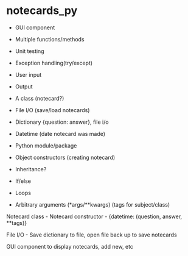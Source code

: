 # notecards_py

- GUI component
- Multiple functions/methods
- Unit testing
- Exception handling(try/except)
- User input
- Output
- A class (notecard?)

- File I/O (save/load notecards)
- Dictionary {question: answer}, file i/o
- Datetime (date notecard was made)
- Python module/package
- Object constructors (creating notecard)
- Inheritance?
- If/else
- Loops
- Arbitrary arguments (*args/**kwargs) (tags for subject/class)

Notecard class
    - Notecard constructor
    - {datetime: (question, answer, **tags)}


File I/O
    - Save dictionary to file, open file back up to save notecards

GUI component to display notecards, add new, etc


